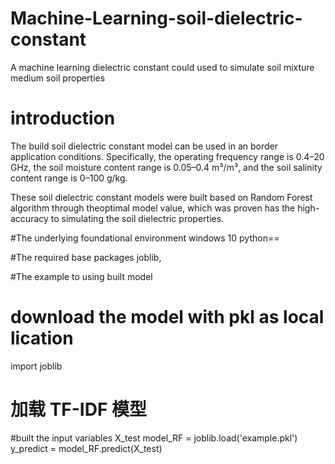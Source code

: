 # Machine-Learning-soil-dielectric-constant
A machine learning dielectric constant could used to simulate soil mixture medium soil properties

# introduction
The build soil dielectric constant model can be used in an border application conditions. Specifically, the operating frequency range is 0.4–20 GHz, the soil moisture content range is 0.05–0.4 m³/m³, and the soil salinity content range is 0–100 g/kg.

These soil dielectric constant models were built based on Random Forest algorithm through theoptimal model value, which was proven has the high-accuracy to simulating the soil dielectric properties.

#The underlying foundational environment
windows 10
python==

#The required base packages
joblib,

#The example to using built model
# download the model with pkl as local lication
import joblib      
# 加载 TF-IDF 模型     
#built the input variables X_test
model_RF = joblib.load('example.pkl')
y_predict = model_RF.predict(X_test)
